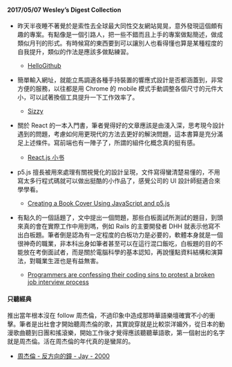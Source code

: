 #### 2017/05/07 Wesley’s Digest Collection

- 昨天半夜睡不著覺於是索性去全球最大同性交友網站晃晃，意外發現這個頗有趣的專案。有點像是一個引路人，把一些不錯而且上手的專案做點簡述，做成類似月刊的形式。有時候寫的東西要到可以讓別人也看得懂也算是某種程度的自我提升，類似的作法是應該多做點練習。
  - [HelloGithub](https://github.com/521xueweihan/HelloGitHub)
  
- 簡單輸入網址，就能立馬調適各種手持裝置的響應式設計是否都涵蓋到，非常方便的服務，以往都是用 Chrome 的 mobile 模式手動調整各個尺寸的元件大小，可以試著換個工具提升一下工作效率了。
  - [Sizzy](https://github.com/kitze/sizzy)
  
- 關於 React 的一本入門書，筆者覺得好的文章應該是由淺入深，思考現今設計遇到的問題，考慮如何用更現代的方法去更好的解決問題，這本書算是充分滿足上述條件。寫前端也有一陣子了，所謂的組件化概念真的挺有感。
  - [React.js 小书](http://huziketang.com/books/react/)
  
- p5.js 擅長被用來處理有關視覺化的設計呈現，文件寫得蠻清楚易懂的，不用寫太多行程式碼就可以做出挺酷的小作品了，感覺公司的 UI 設計師挺適合來學學看。
  - [Creating a Book Cover Using JavaScript and p5.js](https://css-tricks.com/creating-book-cover-using-javascript-p5-js/)


- 有點久的一個話題了，文中提出一個問題，那些白板面試所測試的題目，到頭來真的會在實際工作中用到嗎，例如 Rails 的主要開發者 DHH 就表示他寫不出白板題。筆者倒是認為有一定程度的白板功力是必要的，軟體本身就是一個很神奇的職業，非本科出身如筆者甚至可以在這行混口飯吃，白板題的目的不能放在考倒面試者，而是關於電腦科學的基本認知，再說懂點資料結構和演算法，對職業生涯也是有益無害。
  - [Programmers are confessing their coding sins to protest a broken job interview process](https://theoutline.com/post/1166/programmers-are-confessing-their-coding-sins-to-protest-a-broken-job-interview-process?utm_source=wanqu.co&utm_campaign=Wanqu+Daily&utm_medium=website)





#### 只聽經典
推出當年根本沒在 follow 周杰倫，不過印象中造成那時華語樂壇確實不小的衝擊。筆者是出社會才開始聽周杰倫的歌，其實說穿就是比較崇洋媚外，從日本的動漫歌曲聽到日團和搖滾樂，開始工作後才覺得應該聽聽華語歌，第一個射出的名字就是周杰倫。活在周杰倫的年代真的是蠻屌的。
- [周杰倫 - 反方向的鐘 - Jay - 2000](https://www.youtube.com/watch?v=fuM1aVCGR8c)